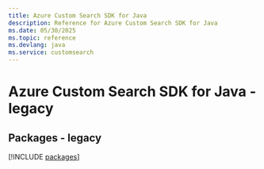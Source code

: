 ```yaml
---
title: Azure Custom Search SDK for Java
description: Reference for Azure Custom Search SDK for Java
ms.date: 05/30/2025
ms.topic: reference
ms.devlang: java
ms.service: customsearch
---
```

# Azure Custom Search SDK for Java - legacy
## Packages - legacy
[!INCLUDE [packages](custom-search-index.md)]